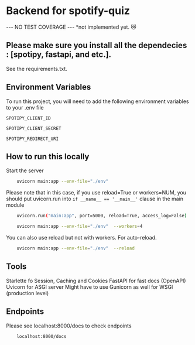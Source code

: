 # Backend for spotify-quiz

--- NO TEST COVERAGE ---  *not implemented yet. :crying_cat_face:

## Please make sure you install all the dependecies : [spotipy, fastapi, and etc.].  
See the requirements.txt.  


## Environment Variables

To run this project, you will need to add the following environment variables to your .env file

`SPOTIPY_CLIENT_ID`  

`SPOTIPY_CLIENT_SECRET`  

`SPOTIPY_REDIRECT_URI`  

## How to run this locally

Start the server

```bash
    uvicorn main:app --env-file="./env"  
```
Please note that in this case, if you use reload=True or workers=NUM, you should put uvicorn.run into `if __name__ == '__main__'` clause in the main module
```bash
    uvicorn.run("main:app", port=5000, reload=True, access_log=False)
```
```bash
    uvicorn main:app --env-file="./env"  --workers=4
```  

You can also use reload but not with workers. For auto-reload. 
```bash
    uvicorn main:app --env-file="./env"  --reload
```

## Tools  

Starlette fo Session, Caching and Cookies
FastAPI for fast docs (OpenAPI)
Uvicorn for ASGI server
Might have to use Gunicorn as well for WSGI (production level)  

## Endpoints
Please see localhost:8000/docs to check endpoints  

```bash
    localhost:8000/docs
```
